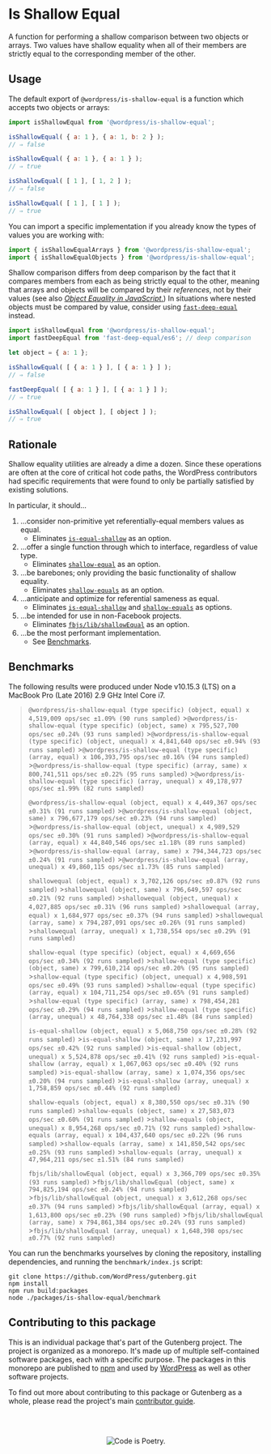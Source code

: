 # Is Shallow Equal

A function for performing a shallow comparison between two objects or arrays. Two values have shallow equality when all of their members are strictly equal to the corresponding member of the other.

## Usage

The default export of `@wordpress/is-shallow-equal` is a function which accepts two objects or arrays:

```js
import isShallowEqual from '@wordpress/is-shallow-equal';

isShallowEqual( { a: 1 }, { a: 1, b: 2 } );
// ⇒ false

isShallowEqual( { a: 1 }, { a: 1 } );
// ⇒ true

isShallowEqual( [ 1 ], [ 1, 2 ] );
// ⇒ false

isShallowEqual( [ 1 ], [ 1 ] );
// ⇒ true
```

You can import a specific implementation if you already know the types of values you are working with:

```js
import { isShallowEqualArrays } from '@wordpress/is-shallow-equal';
import { isShallowEqualObjects } from '@wordpress/is-shallow-equal';
```

Shallow comparison differs from deep comparison by the fact that it compares members from each as being strictly equal to the other, meaning that arrays and objects will be compared by their _references_, not by their values (see also [_Object Equality in JavaScript_.](http://adripofjavascript.com/blog/drips/object-equality-in-javascript.html)) In situations where nested objects must be compared by value, consider using [`fast-deep-equal`](https://github.com/epoberezkin/fast-deep-equal) instead.

```js
import isShallowEqual from '@wordpress/is-shallow-equal';
import fastDeepEqual from 'fast-deep-equal/es6'; // deep comparison

let object = { a: 1 };

isShallowEqual( [ { a: 1 } ], [ { a: 1 } ] );
// ⇒ false

fastDeepEqual( [ { a: 1 } ], [ { a: 1 } ] );
// ⇒ true

isShallowEqual( [ object ], [ object ] );
// ⇒ true
```

## Rationale

Shallow equality utilities are already a dime a dozen. Since these operations are often at the core of critical hot code paths, the WordPress contributors had specific requirements that were found to only be partially satisfied by existing solutions.

In particular, it should…

1. …consider non-primitive yet referentially-equal members values as equal.
    - Eliminates [`is-equal-shallow`](https://www.npmjs.com/package/is-equal-shallow) as an option.
2. …offer a single function through which to interface, regardless of value type.
    - Eliminates [`shallow-equal`](https://www.npmjs.com/package/shallow-equal) as an option.
3. …be barebones; only providing the basic functionality of shallow equality.
    - Eliminates [`shallow-equals`](https://www.npmjs.com/package/shallow-equals) as an option.
4. …anticipate and optimize for referential sameness as equal.
    - Eliminates [`is-equal-shallow`](https://www.npmjs.com/package/is-equal-shallow) and [`shallow-equals`](https://www.npmjs.com/package/shallow-equals) as options.
5. …be intended for use in non-Facebook projects.
    - Eliminates [`fbjs/lib/shallowEqual`](https://www.npmjs.com/package/fbjs) as an option.
6. …be the most performant implementation.
    - See [Benchmarks](#benchmarks).

## Benchmarks

The following results were produced under Node v10.15.3 (LTS) on a MacBook Pro (Late 2016) 2.9 GHz Intel Core i7.

> `@wordpress/is-shallow-equal (type specific) (object, equal) x 4,519,009 ops/sec ±1.09% (90 runs sampled)` >`@wordpress/is-shallow-equal (type specific) (object, same) x 795,527,700 ops/sec ±0.24% (93 runs sampled)` >`@wordpress/is-shallow-equal (type specific) (object, unequal) x 4,841,640 ops/sec ±0.94% (93 runs sampled)` >`@wordpress/is-shallow-equal (type specific) (array, equal) x 106,393,795 ops/sec ±0.16% (94 runs sampled)` >`@wordpress/is-shallow-equal (type specific) (array, same) x 800,741,511 ops/sec ±0.22% (95 runs sampled)` >`@wordpress/is-shallow-equal (type specific) (array, unequal) x 49,178,977 ops/sec ±1.99% (82 runs sampled)`
>
> `@wordpress/is-shallow-equal (object, equal) x 4,449,367 ops/sec ±0.31% (91 runs sampled)` >`@wordpress/is-shallow-equal (object, same) x 796,677,179 ops/sec ±0.23% (94 runs sampled)` >`@wordpress/is-shallow-equal (object, unequal) x 4,989,529 ops/sec ±0.30% (91 runs sampled)` >`@wordpress/is-shallow-equal (array, equal) x 44,840,546 ops/sec ±1.18% (89 runs sampled)` >`@wordpress/is-shallow-equal (array, same) x 794,344,723 ops/sec ±0.24% (91 runs sampled)` >`@wordpress/is-shallow-equal (array, unequal) x 49,860,115 ops/sec ±1.73% (85 runs sampled)`
>
> `shallowequal (object, equal) x 3,702,126 ops/sec ±0.87% (92 runs sampled)` >`shallowequal (object, same) x 796,649,597 ops/sec ±0.21% (92 runs sampled)` >`shallowequal (object, unequal) x 4,027,885 ops/sec ±0.31% (96 runs sampled)` >`shallowequal (array, equal) x 1,684,977 ops/sec ±0.37% (94 runs sampled)` >`shallowequal (array, same) x 794,287,091 ops/sec ±0.26% (91 runs sampled)` >`shallowequal (array, unequal) x 1,738,554 ops/sec ±0.29% (91 runs sampled)`
>
> `shallow-equal (type specific) (object, equal) x 4,669,656 ops/sec ±0.34% (92 runs sampled)` >`shallow-equal (type specific) (object, same) x 799,610,214 ops/sec ±0.20% (95 runs sampled)` >`shallow-equal (type specific) (object, unequal) x 4,908,591 ops/sec ±0.49% (93 runs sampled)` >`shallow-equal (type specific) (array, equal) x 104,711,254 ops/sec ±0.65% (91 runs sampled)` >`shallow-equal (type specific) (array, same) x 798,454,281 ops/sec ±0.29% (94 runs sampled)` >`shallow-equal (type specific) (array, unequal) x 48,764,338 ops/sec ±1.48% (84 runs sampled)`
>
> `is-equal-shallow (object, equal) x 5,068,750 ops/sec ±0.28% (92 runs sampled)` >`is-equal-shallow (object, same) x 17,231,997 ops/sec ±0.42% (92 runs sampled)` >`is-equal-shallow (object, unequal) x 5,524,878 ops/sec ±0.41% (92 runs sampled)` >`is-equal-shallow (array, equal) x 1,067,063 ops/sec ±0.40% (92 runs sampled)` >`is-equal-shallow (array, same) x 1,074,356 ops/sec ±0.20% (94 runs sampled)` >`is-equal-shallow (array, unequal) x 1,758,859 ops/sec ±0.44% (92 runs sampled)`
>
> `shallow-equals (object, equal) x 8,380,550 ops/sec ±0.31% (90 runs sampled)` >`shallow-equals (object, same) x 27,583,073 ops/sec ±0.60% (91 runs sampled)` >`shallow-equals (object, unequal) x 8,954,268 ops/sec ±0.71% (92 runs sampled)` >`shallow-equals (array, equal) x 104,437,640 ops/sec ±0.22% (96 runs sampled)` >`shallow-equals (array, same) x 141,850,542 ops/sec ±0.25% (93 runs sampled)` >`shallow-equals (array, unequal) x 47,964,211 ops/sec ±1.51% (84 runs sampled)`
>
> `fbjs/lib/shallowEqual (object, equal) x 3,366,709 ops/sec ±0.35% (93 runs sampled)` >`fbjs/lib/shallowEqual (object, same) x 794,825,194 ops/sec ±0.24% (94 runs sampled)` >`fbjs/lib/shallowEqual (object, unequal) x 3,612,268 ops/sec ±0.37% (94 runs sampled)` >`fbjs/lib/shallowEqual (array, equal) x 1,613,800 ops/sec ±0.23% (90 runs sampled)` >`fbjs/lib/shallowEqual (array, same) x 794,861,384 ops/sec ±0.24% (93 runs sampled)` >`fbjs/lib/shallowEqual (array, unequal) x 1,648,398 ops/sec ±0.77% (92 runs sampled)`

You can run the benchmarks yourselves by cloning the repository, installing dependencies, and running the `benchmark/index.js` script:

```
git clone https://github.com/WordPress/gutenberg.git
npm install
npm run build:packages
node ./packages/is-shallow-equal/benchmark
```

## Contributing to this package

This is an individual package that's part of the Gutenberg project. The project is organized as a monorepo. It's made up of multiple self-contained software packages, each with a specific purpose. The packages in this monorepo are published to [npm](https://www.npmjs.com/) and used by [WordPress](https://make.wordpress.org/core/) as well as other software projects.

To find out more about contributing to this package or Gutenberg as a whole, please read the project's main [contributor guide](https://github.com/WordPress/gutenberg/tree/HEAD/CONTRIBUTING.md).

<br /><br /><p align="center"><img src="https://s.w.org/style/images/codeispoetry.png?1" alt="Code is Poetry." /></p>
